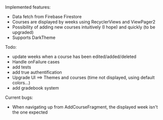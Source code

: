 Implemented features:
  - Data fetch from Firebase Firestore
  - Courses are displayed by weeks using RecyclerViews and ViewPager2
  - Possibility of adding new courses intuitively (I hope) and quickly (to be upgraded)
  - Supports DarkTheme
  
Todo:
  - update weeks when a course has been edited/added/deleted
  - Handle onFailure cases
  - add tests
  - add true authentification
  - Upgrade UI ==> Themes and courses (time not displayed, using default colors...)
  - add gradebook system
  

Current bugs:
  - When navigating up from AddCourseFragment, the displayed week isn't the one expected
